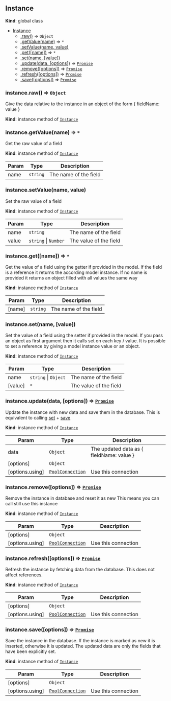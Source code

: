 <a name="Instance"></a>
## Instance
**Kind**: global class  

* [Instance](#Instance)
  * [.raw()](#Instance+raw) ⇒ <code>Object</code>
  * [.getValue(name)](#Instance+getValue) ⇒ <code>\*</code>
  * [.setValue(name, value)](#Instance+setValue)
  * [.get([name])](#Instance+get) ⇒ <code>\*</code>
  * [.set(name, [value])](#Instance+set)
  * [.update(data, [options])](#Instance+update) ⇒ <code>[Promise](https://github.com/petkaantonov/bluebird)</code>
  * [.remove([options])](#Instance+remove) ⇒ <code>[Promise](https://github.com/petkaantonov/bluebird)</code>
  * [.refresh([options])](#Instance+refresh) ⇒ <code>[Promise](https://github.com/petkaantonov/bluebird)</code>
  * [.save([options])](#Instance+save) ⇒ <code>[Promise](https://github.com/petkaantonov/bluebird)</code>

<a name="Instance+raw"></a>
### instance.raw() ⇒ <code>Object</code>
Give the data relative to the instance in an object of the form { fieldName: value }

**Kind**: instance method of <code>[Instance](#Instance)</code>  
<a name="Instance+getValue"></a>
### instance.getValue(name) ⇒ <code>\*</code>
Get the raw value of a field

**Kind**: instance method of <code>[Instance](#Instance)</code>  

| Param | Type | Description |
| --- | --- | --- |
| name | <code>string</code> | The name of the field |

<a name="Instance+setValue"></a>
### instance.setValue(name, value)
Set the raw value of a field

**Kind**: instance method of <code>[Instance](#Instance)</code>  

| Param | Type | Description |
| --- | --- | --- |
| name | <code>string</code> | The name of the field |
| value | <code>string</code> &#124; <code>Number</code> | The value of the field |

<a name="Instance+get"></a>
### instance.get([name]) ⇒ <code>\*</code>
Get the value of a field using the getter if provided in the model.
If the field is a reference it returns the according model instance.
If no name is provided it returns an object filled with all values the same way

**Kind**: instance method of <code>[Instance](#Instance)</code>  

| Param | Type | Description |
| --- | --- | --- |
| [name] | <code>string</code> | The name of the field |

<a name="Instance+set"></a>
### instance.set(name, [value])
Set the value of a field using the setter if provided in the model.
If you pass an object as first argument then it calls set on each key / value.
It is possible to set a reference by giving a model instance value or an object.

**Kind**: instance method of <code>[Instance](#Instance)</code>  

| Param | Type | Description |
| --- | --- | --- |
| name | <code>string</code> &#124; <code>Object</code> | The name of the field |
| [value] | <code>\*</code> | The value of the field |

<a name="Instance+update"></a>
### instance.update(data, [options]) ⇒ <code>[Promise](https://github.com/petkaantonov/bluebird)</code>
Update the instance with new data and save them in the database.
This is equivalent to calling [set](#Instance+set) + [save](#Instance+save)

**Kind**: instance method of <code>[Instance](#Instance)</code>  

| Param | Type | Description |
| --- | --- | --- |
| data | <code>Object</code> | The updated data as { fieldName: value } |
| [options] | <code>Object</code> |  |
| [options.using] | <code>[PoolConnection](https://github.com/felixge/node-mysql#pooling-connections)</code> | Use this connection |

<a name="Instance+remove"></a>
### instance.remove([options]) ⇒ <code>[Promise](https://github.com/petkaantonov/bluebird)</code>
Remove the instance in database and reset it as new
This means you can call still use this instance

**Kind**: instance method of <code>[Instance](#Instance)</code>  

| Param | Type | Description |
| --- | --- | --- |
| [options] | <code>Object</code> |  |
| [options.using] | <code>[PoolConnection](https://github.com/felixge/node-mysql#pooling-connections)</code> | Use this connection |

<a name="Instance+refresh"></a>
### instance.refresh([options]) ⇒ <code>[Promise](https://github.com/petkaantonov/bluebird)</code>
Refresh the instance by fetching data from the database.
This does not affect references.

**Kind**: instance method of <code>[Instance](#Instance)</code>  

| Param | Type | Description |
| --- | --- | --- |
| [options] | <code>Object</code> |  |
| [options.using] | <code>[PoolConnection](https://github.com/felixge/node-mysql#pooling-connections)</code> | Use this connection |

<a name="Instance+save"></a>
### instance.save([options]) ⇒ <code>[Promise](https://github.com/petkaantonov/bluebird)</code>
Save the instance in the database.
If the instance is marked as new it is inserted, otherwise it is updated.
The updated data are only the fields that have been explicitly set.

**Kind**: instance method of <code>[Instance](#Instance)</code>  

| Param | Type | Description |
| --- | --- | --- |
| [options] | <code>Object</code> |  |
| [options.using] | <code>[PoolConnection](https://github.com/felixge/node-mysql#pooling-connections)</code> | Use this connection |

